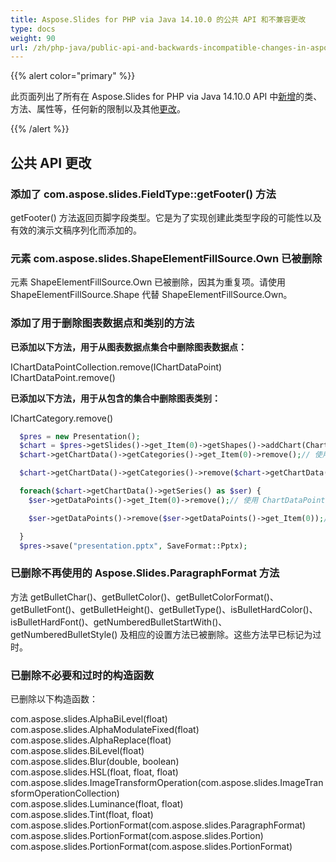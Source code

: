 ```yaml
---
title: Aspose.Slides for PHP via Java 14.10.0 的公共 API 和不兼容更改
type: docs
weight: 90
url: /zh/php-java/public-api-and-backwards-incompatible-changes-in-aspose-slides-for-java-14-10-0/
---
```


{{% alert color="primary" %}} 

此页面列出了所有在 Aspose.Slides for PHP via Java 14.10.0 API 中[新增](/slides/zh/php-java/public-api-and-backwards-incompatible-changes-in-aspose-slides-for-java-14-10-0/)的类、方法、属性等，任何新的限制以及其他[更改](/slides/zh/php-java/public-api-and-backwards-incompatible-changes-in-aspose-slides-for-java-14-10-0/)。

{{% /alert %}} 
## **公共 API 更改**
### **添加了 com.aspose.slides.FieldType::getFooter() 方法**
getFooter() 方法返回页脚字段类型。它是为了实现创建此类型字段的可能性以及有效的演示文稿序列化而添加的。
### **元素 com.aspose.slides.ShapeElementFillSource.Own 已被删除**
元素 ShapeElementFillSource.Own 已被删除，因其为重复项。请使用 ShapeElementFillSource.Shape 代替 ShapeElementFillSource.Own。
### **添加了用于删除图表数据点和类别的方法**
**已添加以下方法，用于从图表数据点集合中删除图表数据点：**

IChartDataPointCollection.remove(IChartDataPoint)  
IChartDataPoint.remove()

**已添加以下方法，用于从包含的集合中删除图表类别：**

IChartCategory.remove()

```php
  $pres = new Presentation();
  $chart = $pres->getSlides()->get_Item(0)->getShapes()->addChart(ChartType::ClusteredColumn, 50, 50, 450, 400, true);
  $chart->getChartData()->getCategories()->get_Item(0)->remove();// 使用 ChartCategory.remove() 删除

  $chart->getChartData()->getCategories()->remove($chart->getChartData()->getCategories()->get_Item(0));// 使用 ChartCategoryCollection.remove() 删除

  foreach($chart->getChartData()->getSeries() as $ser) {
    $ser->getDataPoints()->get_Item(0)->remove();// 使用 ChartDataPoint.remove() 删除

    $ser->getDataPoints()->remove($ser->getDataPoints()->get_Item(0));// ChartDataPointCollection.remove()

  }
  $pres->save("presentation.pptx", SaveFormat::Pptx);

```
### **已删除不再使用的 Aspose.Slides.ParagraphFormat 方法**
方法 getBulletChar()、getBulletColor()、getBulletColorFormat()、getBulletFont()、getBulletHeight()、getBulletType()、isBulletHardColor()、isBulletHardFont()、getNumberedBulletStartWith()、getNumberedBulletStyle() 及相应的设置方法已被删除。这些方法早已标记为过时。
### **已删除不必要和过时的构造函数**
已删除以下构造函数：

com.aspose.slides.AlphaBiLevel(float)  
com.aspose.slides.AlphaModulateFixed(float)  
com.aspose.slides.AlphaReplace(float)  
com.aspose.slides.BiLevel(float)  
com.aspose.slides.Blur(double, boolean)  
com.aspose.slides.HSL(float, float, float)  
com.aspose.slides.ImageTransformOperation(com.aspose.slides.ImageTransformOperationCollection)  
com.aspose.slides.Luminance(float, float)  
com.aspose.slides.Tint(float, float)  
com.aspose.slides.PortionFormat(com.aspose.slides.ParagraphFormat)  
com.aspose.slides.PortionFormat(com.aspose.slides.Portion)  
com.aspose.slides.PortionFormat(com.aspose.slides.PortionFormat)  